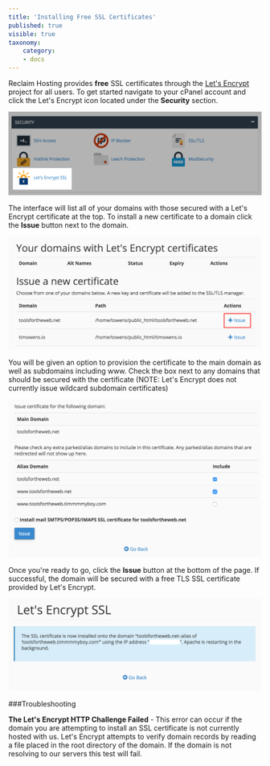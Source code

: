 ```yaml
---
title: 'Installing Free SSL Certificates'
published: true
visible: true
taxonomy:
    category:
	- docs
---
```


Reclaim Hosting provides **free** SSL certificates through the [Let's Encrypt](https://letsencrypt.org/) project for all users. To get started navigate to your cPanel account and click the Let's Encrypt icon located under the **Security** section.

![Let's Encrypt Icon](Screen%20Shot%202016-01-28%20at%2011.39.28%20PM.png)

The interface will list all of your domains with those secured with a Let's Encrypt certificate at the top. To install a new certificate to a domain click the **Issue** button next to the domain.

![Let's Encrypt List Domains](Screen%20Shot%202016-01-28%20at%2011.56.55%20PM.png)

You will be given an option to provision the certificate to the main domain as well as subdomains including www. Check the box next to any domains that should be secured with the certificate (NOTE: Let's Encrypt does not currently issue wildcard subdomain certificates)

![Select Domains](Screen%20Shot%202016-01-28%20at%2011.57.26%20PM.png)

Once you're ready to go, click the **Issue** button at the bottom of the page. If successful, the domain will be secured with a free TLS SSL certificate provided by Let's Encrypt.

![Certificate Installed Successfully](Screen%20Shot%202016-01-28%20at%2011.58.03%20PM.png)

###Troubleshooting

**The Let's Encrypt HTTP Challenge Failed** - This error can occur if the domain you are attempting to install an SSL certificate is not currently hosted with us. Let's Encrypt attempts to verify domain records by reading a file placed in the root directory of the domain. If the domain is not resolving to our servers this test will fail.

